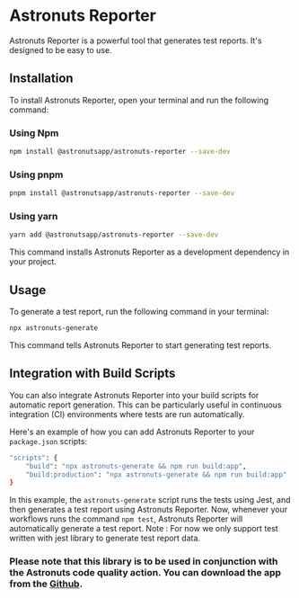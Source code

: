 # Astronuts Reporter

Astronuts Reporter is a powerful tool that generates test reports. It's designed to be easy to use.

## Installation

To install Astronuts Reporter, open your terminal and run the following command:

### Using Npm
```bash
npm install @astronutsapp/astronuts-reporter --save-dev
```

### Using pnpm
```bash
pnpm install @astronutsapp/astronuts-reporter --save-dev
```

### Using yarn
```bash
yarn add @astronutsapp/astronuts-reporter --save-dev
```

This command installs Astronuts Reporter as a development dependency in your project.

## Usage

To generate a test report, run the following command in your terminal:

```bash
npx astronuts-generate
```

This command tells Astronuts Reporter to start generating test reports.

## Integration with Build Scripts

You can also integrate Astronuts Reporter into your build scripts for automatic report generation. This can be
particularly useful in continuous integration (CI) environments where tests are run automatically.

Here's an example of how you can add Astronuts Reporter to your `package.json` scripts:

```bash
"scripts": {
    "build": "npx astronuts-generate && npm run build:app",
    "build:production": "npx astronuts-generate && npm run build:app"
}
```

In this example, the `astronuts-generate` script runs the tests using Jest, and then generates a test report using
Astronuts Reporter. Now, whenever your workflows runs the command `npm test`, Astronuts Reporter will automatically
generate a test report.
Note : For now we only support test written with jest library to generate test report data.
### Please note that this library is to be used in conjunction with the Astronuts code quality action. You can download the app from the [Github](https://github.com/marketplace/actions/astronuts-code-quality-action).
